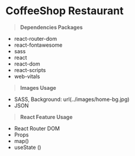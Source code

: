 # CoffeeShop Restaurant

<!-- **[Live Demo](https://main--cofeeshop-cs.netlify.app/)** -->


> ****Dependencies Packages****
 - react-router-dom
 - react-fontawesome
 - sass
 - react
 - react-dom
 - react-scripts
 - web-vitals


> ****Images Usage****
 - SASS, Background: url(../images/home-bg.jpg)
 - JSON


 > ****React Feature Usage****
 - React Router DOM
 - Props
 - map()
 - useState ()
